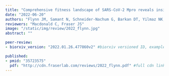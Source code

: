 ```yaml
---
title: "Comprehensive fitness landscape of SARS-CoV-2 Mpro reveals insights into viral resistance mechanisms"
date: "2022-06-20"
authors: "Flynn JM, Samant N, Schneider-Nachum G, Barkan DT, Yilmaz NK, Schiffer CA, Moquin SA, Dovala D, Bolon DNA"
reviewers: "Macdonald C, Fraser JS"
image: "/static/img/review/2022_flynn.jpg"
abstract: ""

peer-review:
- biorxiv_version: "2022.01.26.477860v2" #biorxiv versioned ID, example "5533316v1"

published:
- pmid: "35723575"
  pdf: "http://cdn.fraserlab.com/reviews/2022_flynn.pdf" #full cdn link
---
```

